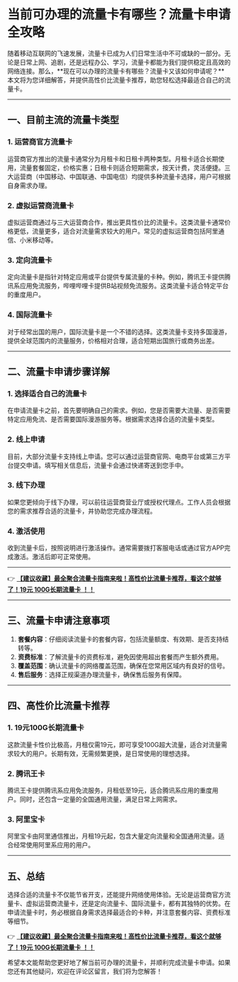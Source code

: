 # 当前可办理的流量卡有哪些？流量卡申请全攻略

随着移动互联网的飞速发展，流量卡已成为人们日常生活中不可或缺的一部分。无论是日常上网、追剧，还是远程办公、学习，流量卡都能为我们提供稳定且高效的网络连接。那么，**现在可以办理的流量卡有哪些？流量卡又该如何申请呢？**本文将为您详细解答，并提供高性价比流量卡推荐，助您轻松选择最适合自己的流量卡。

---

## 一、目前主流的流量卡类型

### 1. **运营商官方流量卡**
运营商官方推出的流量卡通常分为月租卡和日租卡两种类型。月租卡适合长期使用，流量套餐固定，价格实惠；日租卡则适合短期需求，按天计费，灵活便捷。三大运营商（中国移动、中国联通、中国电信）均提供多种流量卡选择，用户可根据自身需求办理。

### 2. **虚拟运营商流量卡**
虚拟运营商通过与三大运营商合作，推出更具性价比的流量卡。这类流量卡通常价格更低，流量更多，适合对流量需求较大的用户。常见的虚拟运营商包括阿里通信、小米移动等。

### 3. **定向流量卡**
定向流量卡是指针对特定应用或平台提供专属流量的卡种。例如，腾讯王卡提供腾讯系应用免流服务，哔哩哔哩卡提供B站视频免流服务。这类流量卡适合特定平台的重度用户。

### 4. **国际流量卡**
对于经常出国的用户，国际流量卡是一个不错的选择。这类流量卡支持多国漫游，提供全球范围内的流量服务，价格相对合理，适合短期出国旅行或商务出差。

---

## 二、流量卡申请步骤详解

### 1. **选择适合自己的流量卡**
在申请流量卡之前，首先要明确自己的需求。例如，您是否需要大流量、是否需要特定应用免流、是否需要国际漫游服务等。根据需求选择合适的流量卡类型。

### 2. **线上申请**
目前，大部分流量卡支持线上申请。您可以通过运营商官网、电商平台或第三方平台提交申请。填写相关信息后，流量卡会通过快递寄送到您手中。

### 3. **线下办理**
如果您更倾向于线下办理，可以前往运营商营业厅或授权代理点。工作人员会根据您的需求推荐合适的流量卡，并协助您完成办理流程。

### 4. **激活使用**
收到流量卡后，按照说明进行激活操作。通常需要拨打客服电话或通过官方APP完成激活。激活后即可正常使用。

---

👉 **[【建议收藏】最全聚合流量卡指南来啦！高性价比流量卡推荐，看这个就够了！19元 100G长期流量卡 ！！](https://bit.ly/Liuliangka)**

---

## 三、流量卡申请注意事项

1. **套餐内容**：仔细阅读流量卡的套餐内容，包括流量额度、有效期、是否支持结转等。
2. **资费标准**：了解流量卡的资费标准，避免因使用超出套餐而产生额外费用。
3. **覆盖范围**：确认流量卡的网络覆盖范围，确保在您常用区域内有良好的信号。
4. **售后服务**：选择正规渠道办理流量卡，确保售后服务有保障。

---

## 四、高性价比流量卡推荐

### 1. **19元100G长期流量卡**
这款流量卡性价比极高，月租仅需19元，即可享受100G超大流量，适合对流量需求较大的用户。长期有效，无需频繁更换，是日常使用的理想选择。

### 2. **腾讯王卡**
腾讯王卡提供腾讯系应用免流服务，月租低至19元，适合腾讯系应用的重度用户。同时，还包含一定量的全国通用流量，满足日常上网需求。

### 3. **阿里宝卡**
阿里宝卡由阿里通信推出，月租19元起，包含大量定向流量和全国通用流量。适合经常使用阿里系应用的用户。

---

## 五、总结

选择合适的流量卡不仅能节省开支，还能提升网络使用体验。无论是运营商官方流量卡、虚拟运营商流量卡，还是定向流量卡、国际流量卡，都有其独特的优势。在申请流量卡时，务必根据自身需求选择最适合的卡种，并注意套餐内容、资费标准等细节。

👉 **[【建议收藏】最全聚合流量卡指南来啦！高性价比流量卡推荐，看这个就够了！19元 100G长期流量卡 ！！](https://bit.ly/Liuliangka)**

希望本文能帮助您更好地了解当前可办理的流量卡，并顺利完成流量卡申请。如果您还有其他疑问，欢迎在评论区留言，我们将为您解答！